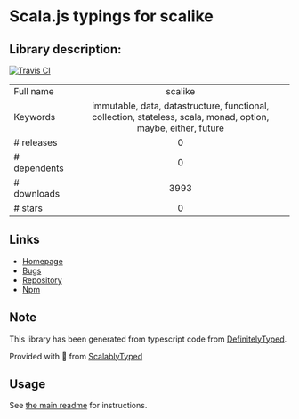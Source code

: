 
# Scala.js typings for scalike


## Library description:
[![Travis CI](https://travis-ci.org/ryoppy/scalike-typescript.svg?branch=master)](https://travis-ci.org/ryoppy/scalike-typescript)

|                    |                 |
| ------------------ | :-------------: |
| Full name          | scalike |
| Keywords           | immutable, data, datastructure, functional, collection, stateless, scala, monad, option, maybe, either, future |
| # releases         | 0 |
| # dependents       | 0 |
| # downloads        | 3993 |
| # stars            | 0 |

## Links
- [Homepage](https://github.com/ryoppy/scalike-typescript#readme)
- [Bugs](https://github.com/ryoppy/scalike-typescript/issues)
- [Repository](https://github.com/ryoppy/scalike-typescript)
- [Npm](https://www.npmjs.com/package/scalike)
    


## Note
This library has been generated from typescript code from [DefinitelyTyped](https://definitelytyped.org).

Provided with :purple_heart: from [ScalablyTyped](https://github.com/oyvindberg/ScalablyTyped)

## Usage
See [the main readme](../../readme.md) for instructions.


